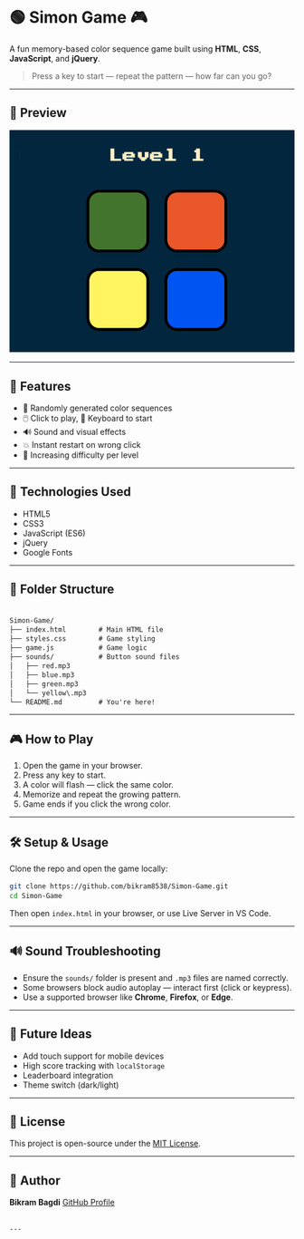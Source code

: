 # 🟢 Simon Game 🎮

A fun memory-based color sequence game built using **HTML**, **CSS**, **JavaScript**, and **jQuery**.

> Press a key to start — repeat the pattern — how far can you go?

---

## 📸 Preview

![Simon Game Preview](simonGame.png)

---

## 🚀 Features

- 🔀 Randomly generated color sequences  
- 🖱️ Click to play, 🎹 Keyboard to start  
- 🔊 Sound and visual effects  
- 💥 Instant restart on wrong click  
- 🧠 Increasing difficulty per level  

---

## 🧰 Technologies Used

- HTML5  
- CSS3  
- JavaScript (ES6)  
- jQuery  
- Google Fonts  

---

## 📂 Folder Structure

```

Simon-Game/
├── index.html        # Main HTML file
├── styles.css        # Game styling
├── game.js           # Game logic
├── sounds/           # Button sound files
│   ├── red.mp3
│   ├── blue.mp3
│   ├── green.mp3
│   └── yellow\.mp3
└── README.md         # You're here!

````

---

## 🎮 How to Play

1. Open the game in your browser.  
2. Press any key to start.  
3. A color will flash — click the same color.  
4. Memorize and repeat the growing pattern.  
5. Game ends if you click the wrong color.  

---

## 🛠️ Setup & Usage

Clone the repo and open the game locally:

```bash
git clone https://github.com/bikram8538/Simon-Game.git
cd Simon-Game
````

Then open `index.html` in your browser, or use Live Server in VS Code.

---

## 🔊 Sound Troubleshooting

* Ensure the `sounds/` folder is present and `.mp3` files are named correctly.
* Some browsers block audio autoplay — interact first (click or keypress).
* Use a supported browser like **Chrome**, **Firefox**, or **Edge**.

---

## 🧱 Future Ideas

* Add touch support for mobile devices
* High score tracking with `localStorage`
* Leaderboard integration
* Theme switch (dark/light)

---

## 📜 License

This project is open-source under the [MIT License](LICENSE).

---

## 👤 Author

**Bikram Bagdi**
[GitHub Profile](https://github.com/bikram8538)

```

---
